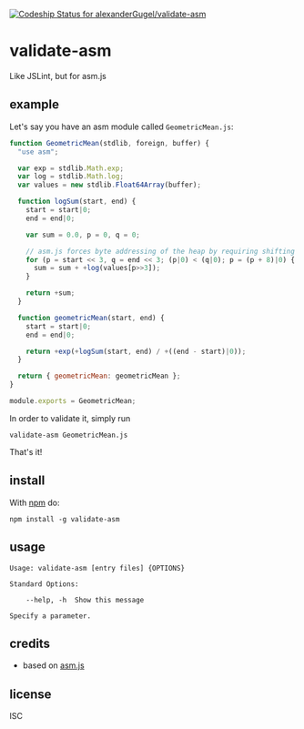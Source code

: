 [ ![Codeship Status for alexanderGugel/validate-asm](https://codeship.com/projects/93639d10-9cf4-0132-95e9-028d633c913e/status?branch=master)](https://codeship.com/projects/64402)

# validate-asm

Like JSLint, but for asm.js

## example

Let's say you have an asm module called `GeometricMean.js`:

```javascript
function GeometricMean(stdlib, foreign, buffer) {
  "use asm";

  var exp = stdlib.Math.exp;
  var log = stdlib.Math.log;
  var values = new stdlib.Float64Array(buffer);

  function logSum(start, end) {
    start = start|0;
    end = end|0;

    var sum = 0.0, p = 0, q = 0;

    // asm.js forces byte addressing of the heap by requiring shifting by 3
    for (p = start << 3, q = end << 3; (p|0) < (q|0); p = (p + 8)|0) {
      sum = sum + +log(values[p>>3]);
    }

    return +sum;
  }

  function geometricMean(start, end) {
    start = start|0;
    end = end|0;

    return +exp(+logSum(start, end) / +((end - start)|0));
  }

  return { geometricMean: geometricMean };
}

module.exports = GeometricMean;
```

In order to validate it, simply run

`validate-asm GeometricMean.js`

That's it!

## install

With [npm](http://npmjs.org) do:

```
npm install -g validate-asm
```

## usage

```
Usage: validate-asm [entry files] {OPTIONS}

Standard Options:

    --help, -h  Show this message

Specify a parameter.
```

## credits

* based on [asm.js](https://github.com/dherman/asm.js/tree/master/lib)

## license

ISC
